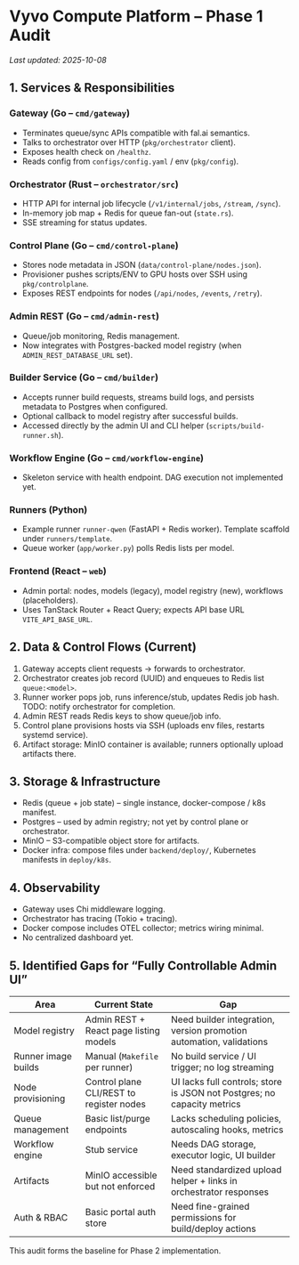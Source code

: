 # Vyvo Compute Platform – Phase 1 Audit

_Last updated: 2025-10-08_

## 1. Services & Responsibilities

### Gateway (Go – `cmd/gateway`)
- Terminates queue/sync APIs compatible with fal.ai semantics.
- Talks to orchestrator over HTTP (`pkg/orchestrator` client).
- Exposes health check on `/healthz`.
- Reads config from `configs/config.yaml` / env (`pkg/config`).

### Orchestrator (Rust – `orchestrator/src`)
- HTTP API for internal job lifecycle (`/v1/internal/jobs`, `/stream`, `/sync`).
- In-memory job map + Redis for queue fan-out (`state.rs`).
- SSE streaming for status updates.

### Control Plane (Go – `cmd/control-plane`)
- Stores node metadata in JSON (`data/control-plane/nodes.json`).
- Provisioner pushes scripts/ENV to GPU hosts over SSH using `pkg/controlplane`.
- Exposes REST endpoints for nodes (`/api/nodes`, `/events`, `/retry`).

### Admin REST (Go – `cmd/admin-rest`)
- Queue/job monitoring, Redis management.
- Now integrates with Postgres-backed model registry (when `ADMIN_REST_DATABASE_URL` set).

### Builder Service (Go – `cmd/builder`)
- Accepts runner build requests, streams build logs, and persists metadata to Postgres when configured.
- Optional callback to model registry after successful builds.
- Accessed directly by the admin UI and CLI helper (`scripts/build-runner.sh`).

### Workflow Engine (Go – `cmd/workflow-engine`)
- Skeleton service with health endpoint. DAG execution not implemented yet.

### Runners (Python)
- Example runner `runner-qwen` (FastAPI + Redis worker). Template scaffold under `runners/template`.
- Queue worker (`app/worker.py`) polls Redis lists per model.

### Frontend (React – `web`)
- Admin portal: nodes, models (legacy), model registry (new), workflows (placeholders).
- Uses TanStack Router + React Query; expects API base URL `VITE_API_BASE_URL`.

## 2. Data & Control Flows (Current)

1. Gateway accepts client requests -> forwards to orchestrator.
2. Orchestrator creates job record (UUID) and enqueues to Redis list `queue:<model>`.
3. Runner worker pops job, runs inference/stub, updates Redis job hash. TODO: notify orchestrator for completion.
4. Admin REST reads Redis keys to show queue/job info.
5. Control plane provisions hosts via SSH (uploads env files, restarts systemd service).
6. Artifact storage: MinIO container is available; runners optionally upload artifacts there.

## 3. Storage & Infrastructure

- Redis (queue + job state) – single instance, docker-compose / k8s manifest.
- Postgres – used by admin registry; not yet by control plane or orchestrator.
- MinIO – S3-compatible object store for artifacts.
- Docker infra: compose files under `backend/deploy/`, Kubernetes manifests in `deploy/k8s`.

## 4. Observability

- Gateway uses Chi middleware logging.
- Orchestrator has tracing (Tokio + tracing).
- Docker compose includes OTEL collector; metrics wiring minimal.
- No centralized dashboard yet.

## 5. Identified Gaps for “Fully Controllable Admin UI”

| Area | Current State | Gap |
| ---- | ------------- | --- |
| Model registry | Admin REST + React page listing models | Need builder integration, version promotion automation, validations |
| Runner image builds | Manual (`Makefile` per runner) | No build service / UI trigger; no log streaming |
| Node provisioning | Control plane CLI/REST to register nodes | UI lacks full controls; store is JSON not Postgres; no capacity metrics |
| Queue management | Basic list/purge endpoints | Lacks scheduling policies, autoscaling hooks, metrics |
| Workflow engine | Stub service | Needs DAG storage, executor logic, UI builder |
| Artifacts | MinIO accessible but not enforced | Need standardized upload helper + links in orchestrator responses |
| Auth & RBAC | Basic portal auth store | Need fine-grained permissions for build/deploy actions |

This audit forms the baseline for Phase 2 implementation.
